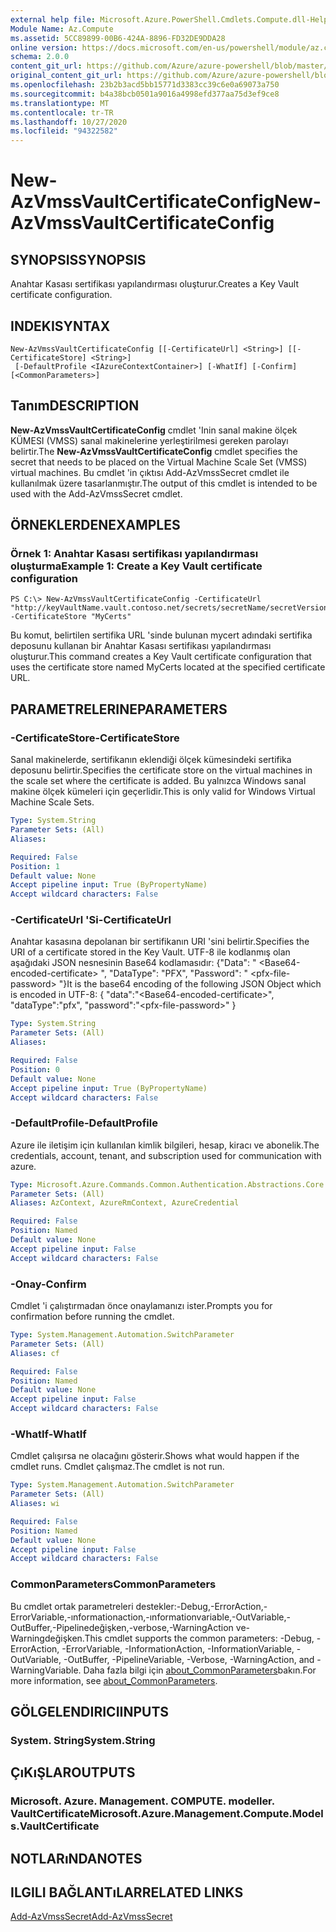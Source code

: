 ```yaml
---
external help file: Microsoft.Azure.PowerShell.Cmdlets.Compute.dll-Help.xml
Module Name: Az.Compute
ms.assetid: 5CC89899-00B6-424A-8896-FD32DE9DDA28
online version: https://docs.microsoft.com/en-us/powershell/module/az.compute/new-azvmssvaultcertificateconfig
schema: 2.0.0
content_git_url: https://github.com/Azure/azure-powershell/blob/master/src/Compute/Compute/help/New-AzVmssVaultCertificateConfig.md
original_content_git_url: https://github.com/Azure/azure-powershell/blob/master/src/Compute/Compute/help/New-AzVmssVaultCertificateConfig.md
ms.openlocfilehash: 23b2b3acd5bb15771d3383cc39c6e0a69073a750
ms.sourcegitcommit: b4a38bcb0501a9016a4998efd377aa75d3ef9ce8
ms.translationtype: MT
ms.contentlocale: tr-TR
ms.lasthandoff: 10/27/2020
ms.locfileid: "94322582"
---
```

# <span data-ttu-id="527c7-101">New-AzVmssVaultCertificateConfig</span><span class="sxs-lookup"><span data-stu-id="527c7-101">New-AzVmssVaultCertificateConfig</span></span>

## <span data-ttu-id="527c7-102">SYNOPSIS</span><span class="sxs-lookup"><span data-stu-id="527c7-102">SYNOPSIS</span></span>
<span data-ttu-id="527c7-103">Anahtar Kasası sertifikası yapılandırması oluşturur.</span><span class="sxs-lookup"><span data-stu-id="527c7-103">Creates a Key Vault certificate configuration.</span></span>

## <span data-ttu-id="527c7-104">INDEKI</span><span class="sxs-lookup"><span data-stu-id="527c7-104">SYNTAX</span></span>

```
New-AzVmssVaultCertificateConfig [[-CertificateUrl] <String>] [[-CertificateStore] <String>]
 [-DefaultProfile <IAzureContextContainer>] [-WhatIf] [-Confirm] [<CommonParameters>]
```

## <span data-ttu-id="527c7-105">Tanım</span><span class="sxs-lookup"><span data-stu-id="527c7-105">DESCRIPTION</span></span>
<span data-ttu-id="527c7-106">**New-AzVmssVaultCertificateConfig** cmdlet 'Inin sanal makine ölçek KÜMESI (VMSS) sanal makinelerine yerleştirilmesi gereken parolayı belirtir.</span><span class="sxs-lookup"><span data-stu-id="527c7-106">The **New-AzVmssVaultCertificateConfig** cmdlet specifies the secret that needs to be placed on the Virtual Machine Scale Set (VMSS) virtual machines.</span></span>
<span data-ttu-id="527c7-107">Bu cmdlet 'in çıktısı Add-AzVmssSecret cmdlet ile kullanılmak üzere tasarlanmıştır.</span><span class="sxs-lookup"><span data-stu-id="527c7-107">The output of this cmdlet is intended to be used with the Add-AzVmssSecret cmdlet.</span></span>

## <span data-ttu-id="527c7-108">ÖRNEKLERDEN</span><span class="sxs-lookup"><span data-stu-id="527c7-108">EXAMPLES</span></span>

### <span data-ttu-id="527c7-109">Örnek 1: Anahtar Kasası sertifikası yapılandırması oluşturma</span><span class="sxs-lookup"><span data-stu-id="527c7-109">Example 1: Create a Key Vault certificate configuration</span></span>
```
PS C:\> New-AzVmssVaultCertificateConfig -CertificateUrl "http://keyVaultName.vault.contoso.net/secrets/secretName/secretVersion" -CertificateStore "MyCerts"
```

<span data-ttu-id="527c7-110">Bu komut, belirtilen sertifika URL 'sinde bulunan mycert adındaki sertifika deposunu kullanan bir Anahtar Kasası sertifikası yapılandırması oluşturur.</span><span class="sxs-lookup"><span data-stu-id="527c7-110">This command creates a Key Vault certificate configuration that uses the certificate store named MyCerts located at the specified certificate URL.</span></span>

## <span data-ttu-id="527c7-111">PARAMETRELERINE</span><span class="sxs-lookup"><span data-stu-id="527c7-111">PARAMETERS</span></span>

### <span data-ttu-id="527c7-112">-CertificateStore</span><span class="sxs-lookup"><span data-stu-id="527c7-112">-CertificateStore</span></span>
<span data-ttu-id="527c7-113">Sanal makinelerde, sertifikanın eklendiği ölçek kümesindeki sertifika deposunu belirtir.</span><span class="sxs-lookup"><span data-stu-id="527c7-113">Specifies the certificate store on the virtual machines in the scale set where the certificate is added.</span></span>
<span data-ttu-id="527c7-114">Bu yalnızca Windows sanal makine ölçek kümeleri için geçerlidir.</span><span class="sxs-lookup"><span data-stu-id="527c7-114">This is only valid for Windows Virtual Machine Scale Sets.</span></span>

```yaml
Type: System.String
Parameter Sets: (All)
Aliases:

Required: False
Position: 1
Default value: None
Accept pipeline input: True (ByPropertyName)
Accept wildcard characters: False
```

### <span data-ttu-id="527c7-115">-CertificateUrl 'Si</span><span class="sxs-lookup"><span data-stu-id="527c7-115">-CertificateUrl</span></span>
<span data-ttu-id="527c7-116">Anahtar kasasına depolanan bir sertifikanın URI 'sini belirtir.</span><span class="sxs-lookup"><span data-stu-id="527c7-116">Specifies the URI of a certificate stored in the Key Vault.</span></span>
<span data-ttu-id="527c7-117">UTF-8 ile kodlanmış olan aşağıdaki JSON nesnesinin Base64 kodlamasıdır: {"Data": " \<Base64-encoded-certificate\> ", "DataType": "PFX", "Password": " \<pfx-file-password\> "}</span><span class="sxs-lookup"><span data-stu-id="527c7-117">It is the base64 encoding of the following JSON Object which is encoded in UTF-8: { "data":"\<Base64-encoded-certificate\>", "dataType":"pfx", "password":"\<pfx-file-password\>" }</span></span>

```yaml
Type: System.String
Parameter Sets: (All)
Aliases:

Required: False
Position: 0
Default value: None
Accept pipeline input: True (ByPropertyName)
Accept wildcard characters: False
```

### <span data-ttu-id="527c7-118">-DefaultProfile</span><span class="sxs-lookup"><span data-stu-id="527c7-118">-DefaultProfile</span></span>
<span data-ttu-id="527c7-119">Azure ile iletişim için kullanılan kimlik bilgileri, hesap, kiracı ve abonelik.</span><span class="sxs-lookup"><span data-stu-id="527c7-119">The credentials, account, tenant, and subscription used for communication with azure.</span></span>

```yaml
Type: Microsoft.Azure.Commands.Common.Authentication.Abstractions.Core.IAzureContextContainer
Parameter Sets: (All)
Aliases: AzContext, AzureRmContext, AzureCredential

Required: False
Position: Named
Default value: None
Accept pipeline input: False
Accept wildcard characters: False
```

### <span data-ttu-id="527c7-120">-Onay</span><span class="sxs-lookup"><span data-stu-id="527c7-120">-Confirm</span></span>
<span data-ttu-id="527c7-121">Cmdlet 'i çalıştırmadan önce onaylamanızı ister.</span><span class="sxs-lookup"><span data-stu-id="527c7-121">Prompts you for confirmation before running the cmdlet.</span></span>

```yaml
Type: System.Management.Automation.SwitchParameter
Parameter Sets: (All)
Aliases: cf

Required: False
Position: Named
Default value: None
Accept pipeline input: False
Accept wildcard characters: False
```

### <span data-ttu-id="527c7-122">-WhatIf</span><span class="sxs-lookup"><span data-stu-id="527c7-122">-WhatIf</span></span>
<span data-ttu-id="527c7-123">Cmdlet çalışırsa ne olacağını gösterir.</span><span class="sxs-lookup"><span data-stu-id="527c7-123">Shows what would happen if the cmdlet runs.</span></span> <span data-ttu-id="527c7-124">Cmdlet çalışmaz.</span><span class="sxs-lookup"><span data-stu-id="527c7-124">The cmdlet is not run.</span></span>

```yaml
Type: System.Management.Automation.SwitchParameter
Parameter Sets: (All)
Aliases: wi

Required: False
Position: Named
Default value: None
Accept pipeline input: False
Accept wildcard characters: False
```

### <span data-ttu-id="527c7-125">CommonParameters</span><span class="sxs-lookup"><span data-stu-id="527c7-125">CommonParameters</span></span>
<span data-ttu-id="527c7-126">Bu cmdlet ortak parametreleri destekler:-Debug,-ErrorAction,-ErrorVariable,-ınformationaction,-ınformationvariable,-OutVariable,-OutBuffer,-Pipelinedeğişken,-verbose,-WarningAction ve-Warningdeğişken.</span><span class="sxs-lookup"><span data-stu-id="527c7-126">This cmdlet supports the common parameters: -Debug, -ErrorAction, -ErrorVariable, -InformationAction, -InformationVariable, -OutVariable, -OutBuffer, -PipelineVariable, -Verbose, -WarningAction, and -WarningVariable.</span></span> <span data-ttu-id="527c7-127">Daha fazla bilgi için [about_CommonParameters](http://go.microsoft.com/fwlink/?LinkID=113216)bakın.</span><span class="sxs-lookup"><span data-stu-id="527c7-127">For more information, see [about_CommonParameters](http://go.microsoft.com/fwlink/?LinkID=113216).</span></span>

## <span data-ttu-id="527c7-128">GÖLGELENDIRICI</span><span class="sxs-lookup"><span data-stu-id="527c7-128">INPUTS</span></span>

### <span data-ttu-id="527c7-129">System. String</span><span class="sxs-lookup"><span data-stu-id="527c7-129">System.String</span></span>

## <span data-ttu-id="527c7-130">ÇıKıŞLAR</span><span class="sxs-lookup"><span data-stu-id="527c7-130">OUTPUTS</span></span>

### <span data-ttu-id="527c7-131">Microsoft. Azure. Management. COMPUTE. modeller. VaultCertificate</span><span class="sxs-lookup"><span data-stu-id="527c7-131">Microsoft.Azure.Management.Compute.Models.VaultCertificate</span></span>

## <span data-ttu-id="527c7-132">NOTLARıNDA</span><span class="sxs-lookup"><span data-stu-id="527c7-132">NOTES</span></span>

## <span data-ttu-id="527c7-133">ILGILI BAĞLANTıLAR</span><span class="sxs-lookup"><span data-stu-id="527c7-133">RELATED LINKS</span></span>

[<span data-ttu-id="527c7-134">Add-AzVmssSecret</span><span class="sxs-lookup"><span data-stu-id="527c7-134">Add-AzVmssSecret</span></span>](./Add-AzVmssSecret.md)
